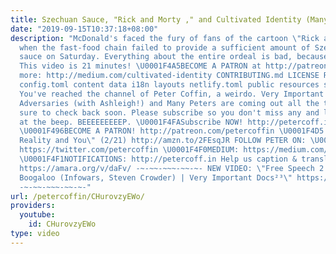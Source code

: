```yaml
---
title: Szechuan Sauce, "Rick and Morty ," and Cultivated Identity (Many Peters³
date: "2019-09-15T10:37:18+08:00"
description: "McDonald's faced the fury of fans of the cartoon \"Rick and Morty\"
  when the fast-food chain failed to provide a sufficient amount of Szechuan McNugget
  sauce on Saturday. Everything about the entire ordeal is bad, because capitalism.
  This video is 21 minutes! \U0001F4A5BECOME A PATRON at http://patreon.com/petercoffin
  more: http://medium.com/cultivated-identity CONTRIBUTING.md LICENSE README.md archetypes
  config.toml content data i18n layouts netlify.toml public resources scripts static
  You've reached the channel of Peter Coffin, a weirdo. Very Important Documentaries,
  Adversaries (with Ashleigh!) and Many Peters are coming out all the time so make
  sure to check back soon. Please subscribe so you don't miss any and leave a message
  at the beep. BEEEEEEEEEP. \U0001F4FASubscribe NOW! http://petercoff.in/subscribe
  \U0001F496BECOME A PATRON! http://patreon.com/petercoffin \U0001F4D5 pre-order \"Custom
  Reality and You\" (2/21) http://amzn.to/2FEsqJR FOLLOW PETER ON: \U0001F426TWITTER:
  https://twitter.com/petercoffin \U0001F4F0MEDIUM: https://medium.com/@petercoffin
  \U0001F4F1NOTIFICATIONS: http://petercoff.in Help us caption & translate this video!
  https://amara.org/v/daFv/ -~-~~-~~~-~~-~- NEW VIDEO: \"Free Speech 2: Censorship
  Boogaloo (Infowars, Steven Crowder) | Very Important Docs²³\" https://www.youtube.com/watch?v=SlFdykutQ0g&list=PL9oHQnEByWyXObkJN9YYQS9hxBjpN8RLG
  -~-~~-~~~-~~-~-"
url: /petercoffin/CHurovzyEWo/
providers:
  youtube:
    id: CHurovzyEWo
type: video
---
```

